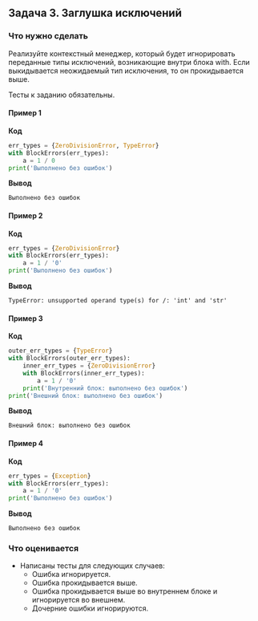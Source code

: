 ## Задача 3. Заглушка исключений
### Что нужно сделать
Реализуйте контекстный менеджер, который будет игнорировать переданные типы исключений, возникающие внутри блока with. Если выкидывается неожидаемый тип исключения, то он прокидывается выше.

Тесты к заданию обязательны.
#### Пример 1
**Код**
```python
err_types = {ZeroDivisionError, TypeError}
with BlockErrors(err_types):
    a = 1 / 0
print('Выполнено без ошибок')
```
**Вывод**
```
Выполнено без ошибок
```
#### Пример 2
**Код**
```python
err_types = {ZeroDivisionError}
with BlockErrors(err_types):
    a = 1 / '0'
print('Выполнено без ошибок')
```
**Вывод**
```
TypeError: unsupported operand type(s) for /: 'int' and 'str'
```
#### Пример 3
**Код**
```python
outer_err_types = {TypeError}
with BlockErrors(outer_err_types):
    inner_err_types = {ZeroDivisionError}
    with BlockErrors(inner_err_types):
        a = 1 / '0'
    print('Внутренний блок: выполнено без ошибок')
print('Внешний блок: выполнено без ошибок')
```
**Вывод**
```
Внешний блок: выполнено без ошибок
```
#### Пример 4
**Код**
```python
err_types = {Exception}
with BlockErrors(err_types):
    a = 1 / '0'
print('Выполнено без ошибок')
```

**Вывод**
```
Выполнено без ошибок
```
### Что оценивается
- Написаны тесты для следующих случаев:
  - Ошибка игнорируется.
  - Ошибка прокидывается выше.
  - Ошибка прокидывается выше во внутреннем блоке и игнорируется во внешнем.
  - Дочерние ошибки игнорируются.
